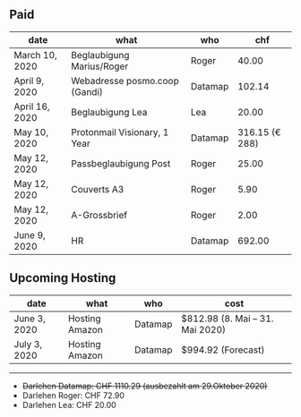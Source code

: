 ## Paid

| date  | what  | who  | chf  | 
|---|---|---|---|
| March 10, 2020  | Beglaubigung Marius/Roger | Roger | 40.00  |
| April 9, 2020 |  Webadresse posmo.coop (Gandi) | Datamap  | 102.14  | 
| April 16, 2020 | Beglaubigung Lea  |  Lea | 20.00  | 
| May 10, 2020 | Protonmail Visionary, 1 Year | Datamap | 316.15 (€ 288)  |
| May 12, 2020 | Passbeglaubigung Post | Roger | 25.00  |
| May 12, 2020 | Couverts A3 | Roger | 5.90  |
| May 12, 2020 | A-Grossbrief | Roger | 2.00  |
| June 9, 2020 | HR | Datamap | 692.00  |


## Upcoming Hosting

| date  | what  | who  | cost  | 
|---|---|---|---|
| June 3, 2020 | Hosting Amazon | Datamap | $812.98 (8. Mai – 31. Mai 2020)  |
| July 3, 2020 | Hosting Amazon | Datamap | $994.92 (Forecast)  |

----
              
- <strike>Darlehen Datamap: CHF 1110.29 (ausbezahlt am 29.Oktober 2020)</strike>
- Darlehen Roger: CHF 72.90
- Darlehen Lea: CHF 20.00
